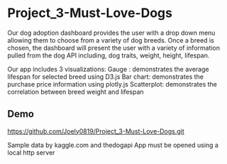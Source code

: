 # Project_3-Must-Love-Dogs
Our dog adoption dashboard provides the user with a drop down menu allowing them to choose from a variety of dog breeds. Once a breed is chosen, the dashboard will present the user with a variety of information pulled from the dog API including, dog traits, weight, height, lifespan. 

Our app includes 3 visualizations: 
    Gauge : demonstrates the average lifespan for selected breed using D3.js
    Bar chart: demonstrates the  purchase price information using plotly.js
    Scatterplot: demonstrates the correlation between breed weight and lifespan
## Demo 
https://github.com/Joely0819/Project_3-Must-Love-Dogs.git

Sample data by kaggle.com and thedogapi
App must be opened using a local http server


